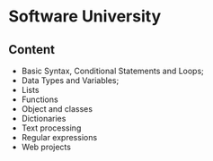 # Software University

## Content

- Basic Syntax, Conditional Statements and Loops;
- Data Types and Variables;
- Lists
- Functions
- Object and classes
- Dictionaries
- Text processing
- Regular expressions
- Web projects

